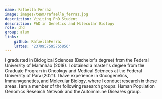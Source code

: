 ```yaml
---
name: Rafaella Ferraz
image: images/team/rafaella_ferraz.jpg
description: Visiting PhD Student
description: PhD in Genetics and Molecular Biology
role: phd
group: alum
links:
    github: RafaellaFerraz
    lattes: "2370957595755856"
---
```


I graduated in Biological Sciences (Bachelor's degree) from the Federal University of Maranhão (2018). I obtained a master's degree from the Graduate Program in Oncology and Medical Sciences at the Federal University of Pará (2021). I have experience in Oncogenetics, Immunogenetics, and Molecular Biology, where I conduct research in these areas. I am a member of the following research groups: Human Population Genomics Research Network and the Autoimmune Diseases group.
